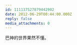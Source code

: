```yaml
---
id: 111137527879442902
date: 2012-06-29T00:44:00.000Z
reply: false
media_attachments: 0
---
```


巴神的世界果然不懂。 ​​​​

